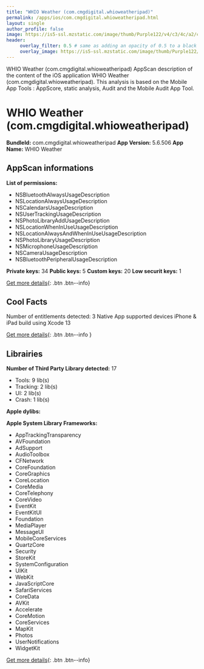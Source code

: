 ```yaml
---
title: "WHIO Weather (com.cmgdigital.whioweatheripad)"
permalink: /apps/ios/com.cmgdigital.whioweatheripad.html
layout: single
author_profile: false
image: https://is5-ssl.mzstatic.com/image/thumb/Purple122/v4/c3/4c/a2/c34ca23a-a2c6-e45d-0a9a-74de91ea35ce/AppIcon-1x_U007emarketing-0-4-0-85-220.jpeg/512x512bb.jpg
header: 
     overlay_filter: 0.5 # same as adding an opacity of 0.5 to a black background
     overlay_image: https://is5-ssl.mzstatic.com/image/thumb/Purple122/v4/c3/4c/a2/c34ca23a-a2c6-e45d-0a9a-74de91ea35ce/AppIcon-1x_U007emarketing-0-4-0-85-220.jpeg/512x512bb.jpg
---
```

WHIO Weather (com.cmgdigital.whioweatheripad) AppScan description of the content of the iOS application WHIO Weather (com.cmgdigital.whioweatheripad). This analysis is based on the Mobile App Tools : AppScore, static analysis, Audit and the Mobile Audit App Tool.

# WHIO Weather (com.cmgdigital.whioweatheripad)

**BundleId:** com.cmgdigital.whioweatheripad
**App Version:** 5.6.506
**App Name:** WHIO Weather


## AppScan informations 

**List of permissions:** 
- NSBluetoothAlwaysUsageDescription
- NSLocationAlwaysUsageDescription
- NSCalendarsUsageDescription
- NSUserTrackingUsageDescription
- NSPhotoLibraryAddUsageDescription
- NSLocationWhenInUseUsageDescription
- NSLocationAlwaysAndWhenInUseUsageDescription
- NSPhotoLibraryUsageDescription
- NSMicrophoneUsageDescription
- NSCameraUsageDescription
- NSBluetoothPeripheralUsageDescription
  
  
**Private keys:** 34
**Public keys:** 5
**Custom keys:** 20
**Low securit keys:** 1
  
[Get more details](/pricing.html){: .btn .btn--info}

## Cool Facts

Number of entitlements detected: 3
Native App
supported devices iPhone & iPad
build using Xcode 13
  
[Get more details](/pricing.html){: .btn .btn--info }

## Librairies 
**Number of Third Party Library detected:** 17
- Tools: 9 lib(s)
- Tracking: 2 lib(s)
- UI: 2 lib(s)
- Crash: 1 lib(s)


**Apple dylibs:**


**Apple System Library Frameworks:**
- AppTrackingTransparency
- AVFoundation
- AdSupport
- AudioToolbox
- CFNetwork
- CoreFoundation
- CoreGraphics
- CoreLocation
- CoreMedia
- CoreTelephony
- CoreVideo
- EventKit
- EventKitUI
- Foundation
- MediaPlayer
- MessageUI
- MobileCoreServices
- QuartzCore
- Security
- StoreKit
- SystemConfiguration
- UIKit
- WebKit
- JavaScriptCore
- SafariServices
- CoreData
- AVKit
- Accelerate
- CoreMotion
- CoreServices
- MapKit
- Photos
- UserNotifications
- WidgetKit


  
[Get more details](/pricing.html){: .btn .btn--info}

